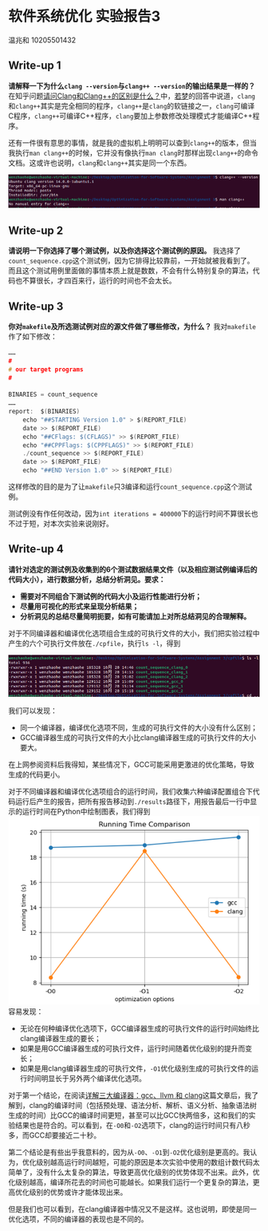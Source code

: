 # 软件系统优化 实验报告3
温兆和 10205501432

## Write-up 1
**请解释一下为什么`clang --version`与`clang++ --version`的输出结果是一样的？**
在知乎问题[请问Clang和Clang++的区别是什么？](https://www.zhihu.com/question/464110189)中，[若梦](https://www.zhihu.com/people/ruomenger)的回答中说道，`clang`和`clang++`其实是完全相同的程序，`clang++`是`clang`的软链接之一，`clang`可编译C程序，`clang++`可编译C\+\+程序，`clang`要加上参数修改处理模式才能编译C\+\+程序。

还有一件很有意思的事情，就是我的虚拟机上明明可以查到`clang++`的版本，但当我执行`man clang++`的时候，它并没有像执行`man clang`时那样出现`clang++`的命令文档。这或许也说明，`clang`和`clang++`其实是同一个东西。

![](./img/P1.png)

## Write-up 2
**请说明一下你选择了哪个测试例，以及你选择这个测试例的原因。**
我选择了`count_sequence.cpp`这个测试例，因为它排得比较靠前，一开始就被我看到了。而且这个测试用例里面做的事情本质上就是数数，不会有什么特别复杂的算法，代码也不算很长，才四百来行，运行的时间也不会太长。

## Write-up 3
**你对`makefile`及所选测试例对应的源文件做了哪些修改，为什么？**
我对`makefile`作了如下修改：
```C
……
#
# our target programs
#

BINARIES = count_sequence
……
report:  $(BINARIES)
	echo "##STARTING Version 1.0" > $(REPORT_FILE)
	date >> $(REPORT_FILE)
	echo "##CFlags: $(CFLAGS)" >> $(REPORT_FILE)
	echo "##CPPFlags: $(CPPFLAGS)" >> $(REPORT_FILE)
	./count_sequence >> $(REPORT_FILE)
	date >> $(REPORT_FILE)
	echo "##END Version 1.0" >> $(REPORT_FILE)
```
这样修改的目的是为了让`makefile`只3编译和运行`count_sequence.cpp`这个测试例。

测试例没有作任何改动，因为`int iterations = 400000`下的运行时间不算很长也不过于短，对本次实验来说刚好。

## Write-up 4
**请针对选定的测试例及收集到的6个测试数据结果文件（以及相应测试例编译后的代码大小），进行数据分析，总结分析洞见。要求：**
- **需要对不同组合下测试例的代码大小及运行性能进行分析；**
- **尽量用可视化的形式来呈现分析结果；**
- **分析洞见的总结尽量简明扼要，如有可能请加上对所总结洞见的合理解释。**

对于不同编译器和编译优化选项组合生成的可执行文件的大小，我们把实验过程中产生的六个可执行文件放在`./cpfile`，执行`ls -l`，得到

![](./img/P2.png)

我们可以发现：
- 同一个编译器，编译优化选项不同，生成的可执行文件的大小没有什么区别；
- GCC编译器生成的可执行文件的大小比clang编译器生成的可执行文件的大小要大。

在上网参阅资料后我得知，某些情况下，GCC可能采用更激进的优化策略，导致生成的代码更小。

对于不同编译器和编译优化选项组合的运行时间，我们收集六种编译配置组合下代码运行后产生的报告，把所有报告移动到`./results`路径下，用报告最后一行中显示的运行时间在Python中绘制图表，我们得到
![](./img/P3.png)
容易发现：
- 无论在何种编译优化选项下，GCC编译器生成的可执行文件的运行时间始终比clang编译器生成的要长；
- 如果是用GCC编译器生成的可执行文件，运行时间随着优化级别的提升而变长；
- 如果是用clang编译器生成的可执行文件，`-O1`优化级别生成的可执行文件的运行时间明显长于另外两个编译优化选项。

对于第一个结论，在阅读[详解三大编译器：gcc、llvm 和 clang](https://zhuanlan.zhihu.com/p/357803433)这篇文章后，我了解到，clang的编译时间（包括预处理、语法分析、解析、语义分析、抽象语法树生成的时间）比GCC的编译时间更短，甚至可以比GCC快两倍多，这和我们的实验结果也是符合的。可以看到，在`-O0`和`-O2`选项下，clang的运行时间只有八秒多，而GCC却要接近二十秒。

第二个结论是有些出乎我意料的，因为从`-O0`、`-O1`到`-O2`优化级别是更高的。我认为，优化级别越高运行时间越短，可能的原因是本次实验中使用的数组计数代码太简单了，没有什么太复杂的算法，导致更高优化级别的优势体现不出来。此外，优化级别越高，编译所花去的时间也可能越长。如果我们运行一个更复杂的算法，更高优化级别的优势或许才能体现出来。

但是我们也可以看到，在clang编译器中情况又不是这样。这也说明，即使是同一优化选项，不同的编译器的表现也是不同的。